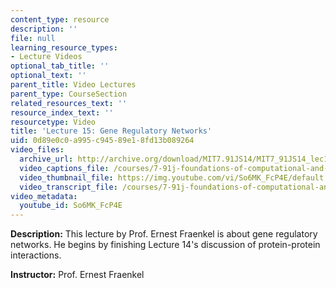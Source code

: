 ```yaml
---
content_type: resource
description: ''
file: null
learning_resource_types:
- Lecture Videos
optional_tab_title: ''
optional_text: ''
parent_title: Video Lectures
parent_type: CourseSection
related_resources_text: ''
resource_index_text: ''
resourcetype: Video
title: 'Lecture 15: Gene Regulatory Networks'
uid: 0d89e0c0-a995-c945-89e1-8fd13b089264
video_files:
  archive_url: http://archive.org/download/MIT7.91JS14/MIT7_91JS14_lec15_300k.mp4
  video_captions_file: /courses/7-91j-foundations-of-computational-and-systems-biology-spring-2014/a5ea752f83aa56b698eb3b2bc8fe2f82_So6MK_FcP4E.vtt
  video_thumbnail_file: https://img.youtube.com/vi/So6MK_FcP4E/default.jpg
  video_transcript_file: /courses/7-91j-foundations-of-computational-and-systems-biology-spring-2014/9830f34d6e956293b79dd03ef7945eea_So6MK_FcP4E.pdf
video_metadata:
  youtube_id: So6MK_FcP4E
---
```


**Description:** This lecture by Prof. Ernest Fraenkel is about gene regulatory networks. He begins by finishing Lecture 14's discussion of protein-protein interactions.

**Instructor:** Prof. Ernest Fraenkel